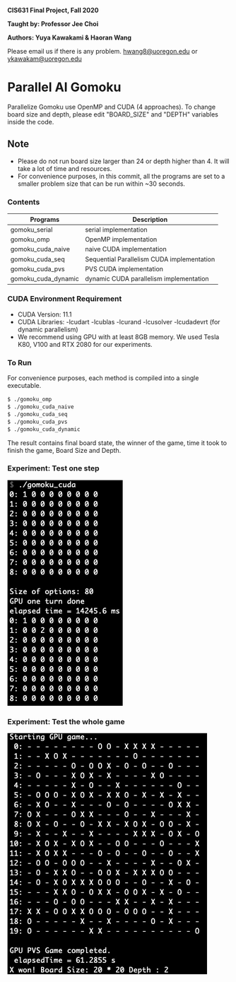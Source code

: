 
**CIS631 Final Project, Fall 2020**

**Taught by: Professor Jee Choi**

**Authors: Yuya Kawakami & Haoran Wang**

Please email us if there is any problem. hwang8@uoregon.edu or
ykawakam@uoregon.edu

# **Parallel AI Gomoku**
Parallelize Gomoku use OpenMP and CUDA (4 approaches). To change board size and depth, please edit "BOARD_SIZE" and "DEPTH" variables inside the code.

## Note
- Please do not run board size larger than 24 or depth higher than 4. It will take a lot of time and resources.
- For convenience purposes, in this commit, all the programs are set to a smaller problem size that can be run within ~30 seconds.

### Contents
| Programs | Description |
| ------ | ------ |
| gomoku_serial | serial implementation |
| gomoku_omp | OpenMP implementation|
| gomoku_cuda_naive | naive CUDA implementation |
| gomoku_cuda_seq | Sequential Parallelism CUDA implementation |
| gomoku_cuda_pvs | PVS CUDA implementation |
| gomoku_cuda_dynamic | dynamic CUDA parallelism implementation |

### CUDA Environment Requirement
* CUDA Version: 11.1
* CUDA Libraries: -lcudart -lcublas -lcurand -lcusolver -lcudadevrt (for dynamic parallelism)
* We recommend using GPU with at least 8GB memory. We used Tesla K80, V100 and RTX 2080 for our experiments.

### To Run
For convenience purposes, each method is compiled into a single executable.
```sh
$ ./gomoku_omp
$ ./gomoku_cuda_naive
$ ./gomoku_cuda_seq
$ ./gomoku_cuda_pvs
$ ./gomoku_cuda_dynamic
```

The result contains final board state, the winner of the game, time it took to finish the game, Board Size and Depth.

### Experiment: Test one step
![](./presentation/images/img18.png)

### Experiment: Test the whole game

![](./presentation/images/img19.png)
